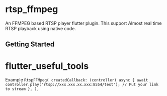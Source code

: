 # rtsp_ffmpeg

An FFMPEG based RTSP player flutter plugin. This support Almost real time RTSP playback using native code.

## Getting Started


# flutter_useful_tools

Example
`RtspFFMpeg(
          createdCallback: (controller) async {
            await controller.play('rtsp://xxx.xxx.xx.xxx:8554/test'); // Put your link to stream
          },
        ),
        `
